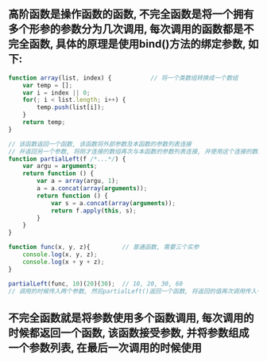 ## 高阶函数是操作函数的函数, 不完全函数是将一个拥有多个形参的参数分为几次调用, 每次调用的函数都是不完全函数, 具体的原理是使用bind()方法的绑定参数, 如下:
```javascript
function array(list, index) {			// 将一个类数组转换成一个数组
	var temp = [];
	var i = index || 0;
	for(; i < list.length; i++) {
		temp.push(list[i]);
	}
	return temp;
}

// 该函数返回一个函数, 该函数将外部参数及本函数的参数列表连接
// 并返回另一个参数, 将刚才连接的数组再次与本函数的参数列表连接, 并使用这个连接的数组调用最外层传入的函数
function partialLeft(f /*...*/) {
	var argu = arguments;
	return function () {
		var a = array(argu, 1);
		a = a.concat(array(arguments));
		return function () {
			var s = a.concat(array(arguments));
			return f.apply(this, s);
		}
	}
}

function func(x, y, z){			// 普通函数, 需要三个实参
	console.log(x, y, z);
	console.log(x + y + z);
}

partialLeft(func, 10)(20)(30);	// 10, 20, 30, 60
// 调用的时候传入两个参数, 然后partialLeft()返回一个函数, 将返回的值再次调用传入一个参数, 又返回一个函数, 如上再次调用并传入一个参数, 得到值
```

## 不完全函数就是将参数使用多个函数调用, 每次调用的时候都返回一个函数, 该函数接受参数, 并将参数组成一个参数列表, 在最后一次调用的时候使用

